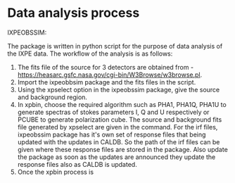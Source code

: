 # Data analysis process

IXPEOBSSIM:

The package is written in python script for the purpose of data analysis of the IXPE data. The workflow of the analysis is as follows:
1. The fits file of the source for 3 detectors are obtained from - https://heasarc.gsfc.nasa.gov/cgi-bin/W3Browse/w3browse.pl.
2. Import the ixpeobbsim package and the fits files in the script.
3. Using the xpselect option in the ixpeobssim package, give the source and background region.
4. In xpbin, choose the required algorithm such as PHA1, PHA1Q, PHA1U to generate spectras of stokes parameters I, Q and U respectively or PCUBE to generate polarization cube. The source and background fits file generated by xpselect are given in the command. For the irf files, ixpeobssim package has it's own set of response files that being updated with the updates in CALDB. So the path of the irf files can be given where these response files are stored in the package. Also update the package as soon as the updates are announced they update the response files also as CALDB is updated.
5. Once the xpbin process is 
